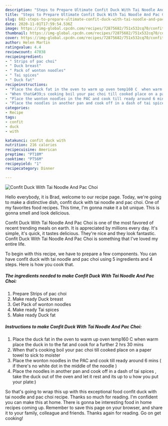 ```yaml
---
description: "Steps to Prepare Ultimate Confit Duck With Tai Noodle And Pac Choi"
title: "Steps to Prepare Ultimate Confit Duck With Tai Noodle And Pac Choi"
slug: 602-steps-to-prepare-ultimate-confit-duck-with-tai-noodle-and-pac-choi
date: 2020-11-01T17:59:54.536Z
image: https://img-global.cpcdn.com/recipes/72875682/751x532cq70/confit-duck-with-tai-noodle-and-pac-choi-recipe-main-photo.jpg
thumbnail: https://img-global.cpcdn.com/recipes/72875682/751x532cq70/confit-duck-with-tai-noodle-and-pac-choi-recipe-main-photo.jpg
cover: https://img-global.cpcdn.com/recipes/72875682/751x532cq70/confit-duck-with-tai-noodle-and-pac-choi-recipe-main-photo.jpg
author: Helen Martin
ratingvalue: 4.4
reviewcount: 47038
recipeingredient:
- " Strips of pac choi"
- " Duck breast"
- " Pack of wonton noodles"
- " Tai spices"
- " Duck fat"
recipeinstructions:
- "Place the duck fat in the oven to warm up oven temp160 C  when warm place the duck in to the fat and cook for a further 2 hrs 30 mins"
- "When that&#39;s cooking boil your pac choi till cooked place on a paper towel to sick to moister"
- "Place the wonton noodles in the PAC and cook till ready around 6 mins ( if there&#39;s  no white dot in the middle of the noodle )"
- "Place the noodles in another pan and cook off in a dash of tai spices , take the duck out of the oven and let it rest and its up to u how you put your plate:)"
categories:
- Recipe
tags:
- confit
- duck
- with

katakunci: confit duck with 
nutrition: 216 calories
recipecuisine: American
preptime: "PT18M"
cooktime: "PT56M"
recipeyield: "1"
recipecategory: Dinner

---
```



![Confit Duck With Tai Noodle And Pac Choi](https://img-global.cpcdn.com/recipes/72875682/751x532cq70/confit-duck-with-tai-noodle-and-pac-choi-recipe-main-photo.jpg)

Hello everybody, it is Brad, welcome to our recipe page. Today, we're going to make a distinctive dish, confit duck with tai noodle and pac choi. One of my favorites food recipes. This time, I'm gonna make it a bit unique. This is gonna smell and look delicious.



Confit Duck With Tai Noodle And Pac Choi is one of the most favored of recent trending meals on earth. It is appreciated by millions every day. It's simple, it's quick, it tastes delicious. They're nice and they look fantastic. Confit Duck With Tai Noodle And Pac Choi is something that I've loved my entire life.


To begin with this recipe, we have to prepare a few components. You can have confit duck with tai noodle and pac choi using 5 ingredients and 4 steps. Here is how you cook that.

<!--inarticleads1-->

##### The ingredients needed to make Confit Duck With Tai Noodle And Pac Choi:

1. Prepare  Strips of pac choi
1. Make ready  Duck breast
1. Get  Pack of wonton noodles
1. Make ready  Tai spices
1. Make ready  Duck fat




<!--inarticleads2-->

##### Instructions to make Confit Duck With Tai Noodle And Pac Choi:

1. Place the duck fat in the oven to warm up oven temp160 C  when warm place the duck in to the fat and cook for a further 2 hrs 30 mins
1. When that&#39;s cooking boil your pac choi till cooked place on a paper towel to sick to moister
1. Place the wonton noodles in the PAC and cook till ready around 6 mins ( if there&#39;s  no white dot in the middle of the noodle )
1. Place the noodles in another pan and cook off in a dash of tai spices , take the duck out of the oven and let it rest and its up to u how you put your plate:)




So that's going to wrap this up with this exceptional food confit duck with tai noodle and pac choi recipe. Thanks so much for reading. I'm confident you can make this at home. There is gonna be interesting food in home recipes coming up. Remember to save this page on your browser, and share it to your family, colleague and friends. Thanks again for reading. Go on get cooking!
